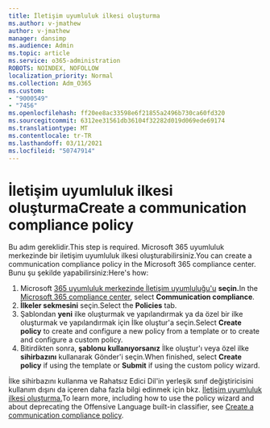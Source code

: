 ```yaml
---
title: İletişim uyumluluk ilkesi oluşturma
ms.author: v-jmathew
author: v-jmathew
manager: dansimp
ms.audience: Admin
ms.topic: article
ms.service: o365-administration
ROBOTS: NOINDEX, NOFOLLOW
localization_priority: Normal
ms.collection: Adm_O365
ms.custom:
- "9000549"
- "7456"
ms.openlocfilehash: ff20ee8ac33598e6f21855a2496b730ca60fd320
ms.sourcegitcommit: 6312ee31561db36104f32282d019d069ede69174
ms.translationtype: MT
ms.contentlocale: tr-TR
ms.lasthandoff: 03/11/2021
ms.locfileid: "50747914"
---
```

# <a name="create-a-communication-compliance-policy"></a><span data-ttu-id="68cd0-102">İletişim uyumluluk ilkesi oluşturma</span><span class="sxs-lookup"><span data-stu-id="68cd0-102">Create a communication compliance policy</span></span>

<span data-ttu-id="68cd0-103">Bu adım gereklidir.</span><span class="sxs-lookup"><span data-stu-id="68cd0-103">This step is required.</span></span> <span data-ttu-id="68cd0-104">Microsoft 365 uyumluluk merkezinde bir iletişim uyumluluk ilkesi oluşturabilirsiniz.</span><span class="sxs-lookup"><span data-stu-id="68cd0-104">You can create a communication compliance policy in the Microsoft 365 compliance center.</span></span> <span data-ttu-id="68cd0-105">Bunu şu şekilde yapabilirsiniz:</span><span class="sxs-lookup"><span data-stu-id="68cd0-105">Here's how:</span></span>

1. <span data-ttu-id="68cd0-106">Microsoft [365 uyumluluk merkezinde İletişim uyumluluğu'u](https://go.microsoft.com/fwlink/?linkid=2130502) **seçin.**</span><span class="sxs-lookup"><span data-stu-id="68cd0-106">In the [Microsoft 365 compliance center](https://go.microsoft.com/fwlink/?linkid=2130502), select **Communication compliance**.</span></span>
2. <span data-ttu-id="68cd0-107">**İlkeler sekmesini** seçin.</span><span class="sxs-lookup"><span data-stu-id="68cd0-107">Select the **Policies** tab.</span></span>
3. <span data-ttu-id="68cd0-108">Şablondan **yeni** ilke oluşturmak ve yapılandırmak ya da özel bir ilke oluşturmak ve yapılandırmak için İlke oluştur'a seçin.</span><span class="sxs-lookup"><span data-stu-id="68cd0-108">Select **Create policy** to create and configure a new policy from a template or to create and configure a custom policy.</span></span>
4. <span data-ttu-id="68cd0-109">Bitirdikten sonra, **şablonu kullanıyorsanız** İlke oluştur'ı veya özel ilke **sihirbazını** kullanarak Gönder'i seçin.</span><span class="sxs-lookup"><span data-stu-id="68cd0-109">When finished, select **Create policy** if using the template or **Submit** if using the custom policy wizard.</span></span>

<span data-ttu-id="68cd0-110">İlke sihirbazını kullanma ve Rahatsız Edici Dil'in yerleşik sınıf değiştiricisini kullanım dışını da içeren daha fazla bilgi edinmek için bkz. [İletişim uyumluluk ilkesi oluşturma.](https://go.microsoft.com/fwlink/?linkid=2129079)</span><span class="sxs-lookup"><span data-stu-id="68cd0-110">To learn more, including how to use the policy wizard and about deprecating the Offensive Language built-in classifier, see [Create a communication compliance policy](https://go.microsoft.com/fwlink/?linkid=2129079).</span></span>
